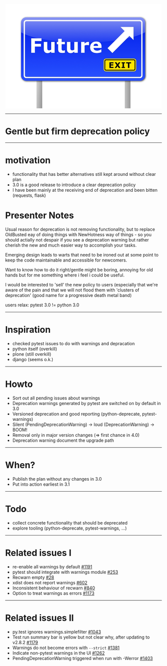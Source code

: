 ![exit strategy](img/exit-strategy.jpg)

---

# Gentle but firm deprecation policy

---

# motivation

* functionality that has better alternatives still kept around without clear plan
* 3.0 is a good release to introduce a clear deprecation policy
* I have been mainly at the receiving end of deprecation and been bitten (requests, flask)

# Presenter Notes

Usual reason for deprecation is not removing functionality, but to replace OldBusted eay of doing things with NewHotness way of things - so you should actially not despair if you see a deprecation warning but rather cherish the new and much easier way to accomplish your tasks.

Emerging design leads to warts that need to be ironed out at some point to keep the code maintainable and accessible for newcomers.

Want to know how to do it right/gentle might be boring, annoying for old hands but for me something where i feel i could be useful.

I would be interested to 'sell' the new policy to users (especially that we're aware of the pain and that we will not flood them with 'clusters of deprecation' (good name for a progressive death metal band)

users relax: pytest 3.0 != python 3.0

---

# Inspiration

* checked pytest issues to do with warnings and depracation
* python itself (overkill)
* plone (still overkill)
* django (seems o.k.)

---

# Howto

* Sort out all pending issues about warnings
* Deprecation warnings generated by pytest are switched on by default in 3.0
* Versioned deprecation and good reporting (python-deprecate, pytest-warnings)
* Silent (PendingDeprecationWarning) -> loud (DeprecationWarning) -> BOOM!
* Removal only in major version changes (=> first chance in 4.0)
* Deprecation warning document the upgrade path

---

# When?

* Publish the plan without any changes in 3.0
* Put into action earliest in 3.1 

---


# Todo

- collect concrete functionality that should be deprecated
- explore tooling (python-deprecate, pytest-warnings, ...)

---

# Related issues I

*  re-enable all warnings by default [#1191](https://github.com/pytest-dev/pytest/issues/1191)
*  pytest should integrate with warnings module [#253](https://github.com/pytest-dev/pytest/issues/253) 
*  Recwarn empty [#28](https://github.com/pytest-dev/pytest/issues/28) 
*  xdist does not report warnings [#602](https://github.com/pytest-dev/pytest/issues/602)
*  Inconsistent behaviour of recwarn [#840](https://github.com/pytest-dev/pytest/issues/840)
*  Option to treat warnings as errors [#1173](https://github.com/pytest-dev/pytest/issues/1173)

---

# Related issues II

*  py.test ignores warnings.simplefilter [#1043](https://github.com/pytest-dev/pytest/issues/1043)
*  Test run summary bar is yellow but not clear why, after updating to v2.8.2 [#1179](https://github.com/pytest-dev/pytest/issues/1179)
*  Warnings do not become errors with `--strict` [#1381](https://github.com/pytest-dev/pytest/issues/1381)
*  Indicate non-pytest warnings in the UI [#1262](https://github.com/pytest-dev/pytest/issues/1262)
*  PendingDeprecationWarning triggered when run with -Werror [#1403](https://github.com/pytest-dev/pytest/issues/1403)
